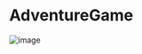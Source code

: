 # AdventureGame

![image](https://github.com/nerdspacelv/AdventureGame/assets/160219564/accf4ce4-8276-4fe1-ae5e-660d1a549547)
